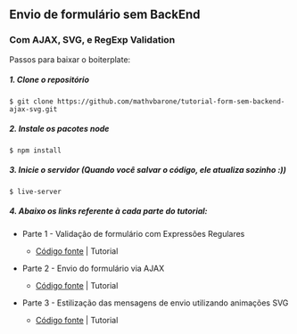 ## Envio de formulário sem BackEnd

### Com AJAX, SVG, e RegExp Validation
Passos para baixar o boiterplate:

##### 1. Clone o repositório

```
$ git clone https://github.com/mathvbarone/tutorial-form-sem-backend-ajax-svg.git
```

##### 2. Instale os pacotes node

```
$ npm install
```

##### 3. Inicie o servidor (Quando você salvar o código, ele atualiza sozinho :))

```
$ live-server
```

##### 4. Abaixo os links referente à cada parte do tutorial:

- Parte 1 - Validação de formulário com Expressões Regulares
  - [Código fonte](http://matheusbarone.com/tutorial-form-sem-backend-ajax-svg/parte-1/) | Tutorial
  
- Parte 2 - Envio do formulário via AJAX
  - [Código fonte](http://matheusbarone.com/tutorial-form-sem-backend-ajax-svg/parte-2/) | Tutorial
  
- Parte 3 - Estilização das mensagens de envio utilizando animações SVG
  - [Código fonte](http://matheusbarone.com/tutorial-form-sem-backend-ajax-svg/parte-3/) | Tutorial

